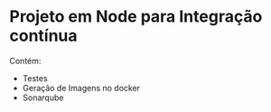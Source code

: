 # Projeto em Node para Integração contínua

Contém:

- Testes
- Geração de Imagens no docker
- Sonarqube
